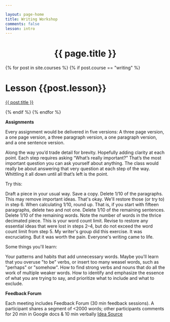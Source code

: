 ```yaml
---

layout: page-home
title: Writing Workshop
comments: false
lesson: intro
---
```



<CENTER><h1 class="emphnext">{{ page.title }}</h1></CENTER>




{% for post in site.courses %}
{% if post.course == "writing" %}
<div class="section list">
  <h1>Lesson {{post.lesson}}</h1>
  <p class="line">
  <a class="title" href="{{ post.url }}">{{ post.title }}</a>
  </p>
  <!--<p class="excerpt">{{ post.excerpt }}</p>-->
</div>
{% endif %}
{% endfor %}
  
<script type="text/javascript">
//<![CDATA[
(function() {
    var links = document.getElementsByTagName('a');
    var query = '?';
    for(var i = 0; i < links.length; i++) {
      if(links[i].href.indexOf('#disqus_thread') >= 0) {
        query += 'url' + i + '=' + encodeURIComponent(links[i].href) + '&';
      }
    }
    document.write('<script type="text/javascript" src="http://disqus.com/forums/piyushahujanotes/get_num_replies.js' + query + '"></' + 'script>');
  })();
//]]>
</script>

**Assignments**

Every assignment would be delivered in five versions: A three page version, a one page version, a three paragraph version, a one paragraph version, and a one sentence version. 

Along the way you’d trade detail for brevity. Hopefully adding clarity at each point.  Each step requires asking “What’s really important?” That’s the most important question you can ask yourself about anything. The class would really be about answering that very question at each step of the way. Whittling it all down until all that’s left is the point.


Try this:

Draft a piece in your usual way. Save a copy.
Delete 1/10 of the paragraphs. This may remove important ideas. That's okay. We'll restore those (or try to) in step 6. When calculating 1/10, round up. That is, if you start with fifteen paragraphs, delete two and not one.
Delete 1/10 of the remaining sentences.
Delete 1/10 of the remaining words.
Note the number of words in the thrice decimated piece. This is your word count limit.
Revise to restore any essential ideas that were lost in steps 2–4, but do not exceed the word count limit from step 5.
My writer's group did this exercise. It was excruciating. But it was worth the pain. Everyone's writing came to life.

Some things you'll learn:

Your patterns and habits that add unnecessary words. Maybe you'll learn that you overuse "to be" verbs, or insert too many weasel words, such as "perhaps" or "somehow".
How to find strong verbs and nouns that do all the work of multiple weaker words.
How to identify and emphasize the essence of what you are trying to say, and prioritize what to include and what to exclude.



**Feedback Forum**

Each meeting includes Feedback Forum (30 min feedback sessions). A participant shares a segment of <2000 words; other participants comments for 20 min in Google docs & 10 min verbally [Idea Source](https://twitter.com/DarbyVickers/status/1387089114852249604)



